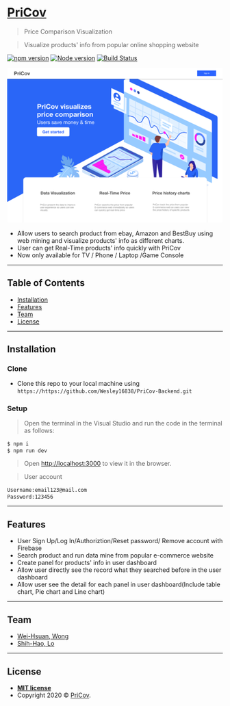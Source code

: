 # <a href="https://pricovfrontend.herokuapp.com/" target="_blank">PriCov</a>

> Price Comparison Visualization

> Visualize products' info from popular online shopping website

[![npm version](https://img.shields.io/npm/v/if-node-version.svg?style=flat)](https://www.npmjs.com/package/if-node-version)
[![Node version](https://img.shields.io/node/v/if-node-version.svg?style=flat)](https://www.npmjs.com/package/if-node-version)
[![Build Status](https://travis-ci.org/mysticatea/if-node-version.svg?branch=master)](https://travis-ci.org/mysticatea/if-node-version)

[![INSERT YOUR GRAPHIC HERE](page.png)]()

- Allow users to search product from ebay, Amazon and BestBuy using web mining and visualize products' info as different charts.
- User can get Real-Time products' info quickly with PriCov
- Now only available for TV / Phone / Laptop /Game Console

---

## Table of Contents


- [Installation](#installation)
- [Features](#features)
- [Team](#team)
- [License](#license)


---

## Installation
### Clone

- Clone this repo to your local machine using `https://https://github.com/Wesley16838/PriCov-Backend.git`

### Setup

> Open the terminal in the Visual Studio
> and run the code in the terminal as follows:
```shell
$ npm i
$ npm run dev
```



>Open [http://localhost:3000](http://localhost:3000) to view it in the browser.


>User account 
```shell
Username:email123@mail.com
Password:123456
```
---

## Features
- User Sign Up/Log In/Authoriztion/Reset password/ Remove account with Firebase
- Search product and run data mine from popular e-commerce website
- Create panel for products' info in user dashboard
- Allow user directly see the record what they searched before in the user dashboard
- Allow user see the detail for each panel in user dashboard(Include table chart, Pie chart and Line chart)


---

## Team

- <a href="https://github.com/Wesley16838" target="_blank">Wei-Hsuan, Wong</a>
- <a href="https://github.com/Shih-Hao-Lo" target="_blank">Shih-Hao, Lo</a>

---


## License


- **[MIT license](http://opensource.org/licenses/mit-license.php)**
- Copyright 2020 © <a href="https://pricovfrontend.herokuapp.com/" target="_blank">PriCov</a>.








